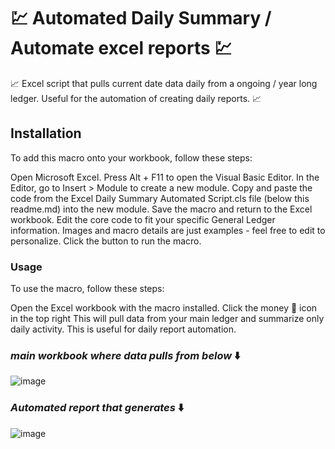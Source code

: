 # 💹 Automated Daily Summary / Automate excel reports 💹
📈 Excel script that pulls current date data daily from a ongoing / year long ledger. Useful for the automation of creating daily reports. 📈

## Installation
To add this macro onto your workbook, follow these steps:

Open Microsoft Excel.
Press Alt + F11 to open the Visual Basic Editor.
In the Editor, go to Insert > Module to create a new module.
Copy and paste the code from the Excel Daily Summary Automated Script.cls file (below this readme.md) into the new module.
Save the macro and return to the Excel workbook.
Edit the core code to fit your specific General Ledger information. Images and macro details are just examples - feel free to edit to personalize.
Click the button to run the macro.

### Usage
To use the macro, follow these steps:

Open the Excel workbook with the macro installed.
Click the money 💸 icon in the top right
This will pull data from your main ledger and summarize only daily activity. This is useful for daily report automation. 

### *main workbook where data pulls from below* ⬇️

![image](https://github.com/andero32/Excel-Daily-Summary-script/assets/130467114/10eddda0-1f78-4b35-88ec-3ab751c313f0)

### *Automated report that generates* ⬇️

![image](https://github.com/andero32/Excel-Daily-Summary-script/assets/130467114/5f554a91-7110-4a09-8f79-a87ebc6d8720)

